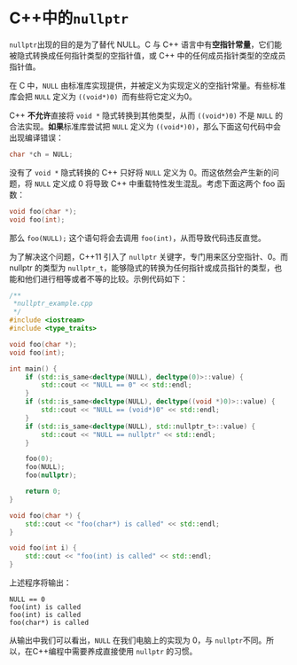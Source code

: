 # C++中的`nullptr`

`nullptr`出现的目的是为了替代 NULL。C 与 C++ 语言中有**空指针常量**，它们能被隐式转换成任何指针类型的空指针值，或 C++ 中的任何成员指针类型的空成员指针值。

在 C 中，`NULL` 由标准库实现提供，并被定义为实现定义的空指针常量。有些标准库会把 `NULL` 定义为 `((void*)0) `而有些将它定义为0。

C++ **不允许**直接将 `void *` 隐式转换到其他类型，从而 `((void*)0)` 不是 `NULL` 的合法实现。**如果**标准库尝试把 `NULL` 定义为 `((void*)0)`，那么下面这句代码中会出现编译错误：

```cpp
char *ch = NULL;
```

没有了 `void *` 隐式转换的 C++ 只好将 `NULL` 定义为 0。而这依然会产生新的问题，将 `NULL` 定义成 0 将导致 C++ 中重载特性发生混乱。考虑下面这两个 foo 函数：

```cpp
void foo(char *);
void foo(int);
```

那么 `foo(NULL);` 这个语句将会去调用 `foo(int)`，从而导致代码违反直觉。

为了解决这个问题，C++11 引入了 `nullptr` 关键字，专门用来区分空指针、0。而 nullptr 的类型为 `nullptr_t`，能够隐式的转换为任何指针或成员指针的类型，也能和他们进行相等或者不等的比较。示例代码如下：

```cpp
/**
 *nullptr_example.cpp
 */
#include <iostream>
#include <type_traits>

void foo(char *);
void foo(int);

int main() {
    if (std::is_same<decltype(NULL), decltype(0)>::value) {
        std::cout << "NULL == 0" << std::endl;
    }
    if (std::is_same<decltype(NULL), decltype((void *)0)>::value) {
        std::cout << "NULL == (void*)0" << std::endl;
    }
    if (std::is_same<decltype(NULL), std::nullptr_t>::value) {
        std::cout << "NULL == nullptr" << std::endl;
    }

    foo(0);
    foo(NULL);
    foo(nullptr);

    return 0;
}

void foo(char *) {
    std::cout << "foo(char*) is called" << std::endl;
}

void foo(int i) {
    std::cout << "foo(int) is called" << std::endl;
}
```

上述程序将输出：

```shell
NULL == 0
foo(int) is called
foo(int) is called
foo(char*) is called
```

从输出中我们可以看出，`NULL` 在我们电脑上的实现为 0，与 `nullptr`不同。所以，在C++编程中需要养成直接使用 `nullptr` 的习惯。

